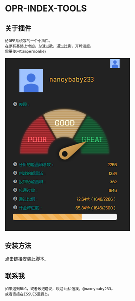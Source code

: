 # OPR-INDEX-TOOLS
## 关于插件
    给OPR系统写的一个小插件。
    在原有基础上增加，总通过数，通过比例，开牌进度。
    需要使用tampermonkey
![示例图片](https://raw.githubusercontent.com/nancybaby002/OPR-INDEX-TOOLS/master/images/demo.png)

## 安装方法
点击[链接](https://raw.githubusercontent.com/nancybaby002/OPR-INDEX-TOOLS/master/opr.index.tools.CHN.user.js)安装此脚本。

## 联系我
    如果遇到BUG，或者改进建议，欢迎tg私信我，@nancybaby233。
    或者直接在ISSUES里提出。

